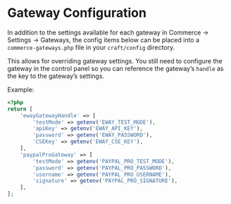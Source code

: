 # Gateway Configuration

In addition to the settings available for each gateway in Commerce → Settings → Gateways, the config items below can be placed into a `commerce-gateways.php` file in your `craft/config` directory.

This allows for overriding gateway settings. You still need to configure the gateway in the control panel so you can reference the gateway’s `handle` as the key to the gateway’s settings.

Example:

```php
<?php
return [
    'ewayGatewayHandle' => [
        'testMode' => getenv('EWAY_TEST_MODE'),
        'apiKey' => getenv('EWAY_API_KEY'),
        'password' => getenv('EWAY_PASSWORD'),
        'CSEKey' => getenv('EWAY_CSE_KEY'),
    ],
    'paypalProGateway' => [
        'testMode' => getenv('PAYPAL_PRO_TEST_MODE'),
        'password' => getenv('PAYPAL_PRO_PASSWORD'),
        'username' => getenv('PAYPAL_PRO_USERNAME'),
        'signature' => getenv('PAYPAL_PRO_SIGNATURE'),
    ],
];
```
